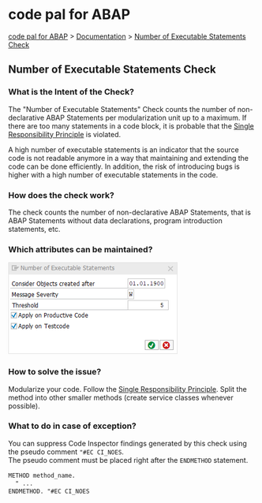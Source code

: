 # code pal for ABAP

[code pal for ABAP](../../README.md) > [Documentation](../check_documentation.md) > [Number of Executable Statements Check](number-executable-statements.md)

## Number of Executable Statements Check

### What is the Intent of the Check?

The "Number of Executable Statements" Check counts the number of non-declarative ABAP Statements per modularization unit up to a maximum. If there are too many statements in a code block, it is probable that the [Single Responsibility Principle](https://en.wikipedia.org/wiki/Single_responsibility_principle) is violated.

A high number of executable statements is an indicator that the source code is not readable anymore in a way that maintaining and extending the code can be done efficiently. In addition, the risk of introducing bugs is higher with a high number of executable statements in the code.

### How does the check work?

The check counts the number of non-declarative ABAP Statements, that is ABAP Statements without data declarations, program introduction statements, etc.

### Which attributes can be maintained?

![Attributes](./imgs/number_of_executable_statements.png)

### How to solve the issue?

Modularize your code. Follow the [Single Responsibility Principle](https://en.wikipedia.org/wiki/Single_responsibility_principle). Split the method into other smaller methods (create service classes whenever possible).

### What to do in case of exception?

You can suppress Code Inspector findings generated by this check using the pseudo comment `"#EC CI_NOES`.  
The pseudo comment must be placed right after the `ENDMETHOD` statement.

```abap
METHOD method_name.
  " ...
ENDMETHOD. "#EC CI_NOES
```

